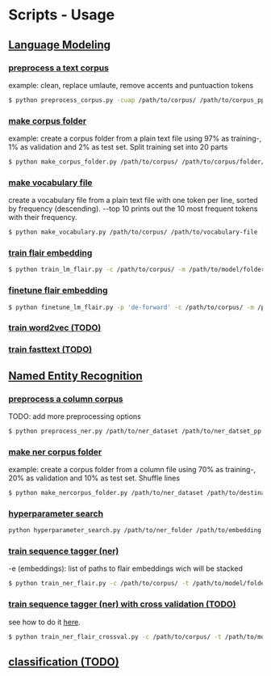 # Scripts - Usage

## [Language Modeling](language_modeling/)

### [preprocess a text corpus](language_modeling/preprocess_corpus.py)
example: clean, replace umlaute, remove accents and puntuaction tokens
```bash
$ python preprocess_corpus.py -cuap /path/to/corpus/ /path/to/corpus_pp/
```

### [make corpus folder](language_modeling/make_corpus_folder.py)
example: create a corpus folder from a plain text file using 97% as training-, 1% as validation and 2% as test set. Split training set into 20 parts
```bash
$ python make_corpus_folder.py /path/to/corpus/ /path/to/corpus/folder/ -p 97-1-2 -s 20
```

### [make vocabulary file](language_modeling/make_vocabulary.py)
create a vocabulary file from a plain text file with one token per line, sorted by frequency (descending). --top 10 prints out the 10 most frequent tokens with their frequency.
```bash
$ python make_vocabulary.py /path/to/corpus/ /path/to/vocabulary-file [--top]
```

### [train flair embedding](language_modeling/train_lm_flair.py)
```bash
$ python train_lm_flair.py -c /path/to/corpus/ -m /path/to/model/folder/ -o options_lm_flair [--continue_training]
```

### [finetune flair embedding](language_modeling/finetune_lm_flair.py)
```bash
$ python finetune_lm_flair.py -p 'de-forward' -c /path/to/corpus/ -m /path/to/model/folder/ -o options_lm_flair
```

### [train word2vec (TODO)](language_modeling/train_word2vec.py)

### [train fasttext (TODO)](language_modeling/train_fasttext.py)


## [Named Entity Recognition](scripts/named_entity_recognition/)

### [preprocess a column corpus](named_entity_recognition/preprocess_ner.py)
TODO: add more preprocessing options
```bash
$ python preprocess_ner.py /path/to/ner_dataset /path/to/ner_datset_pp [--lemma] [-stem]
```

### [make ner corpus folder](named_entity_recognition/make_nercorpus_folder.py)
example: create a corpus folder from a column file using 70% as training-, 20% as validation and 10% as test set. Shuffle lines
```bash
$ python make_nercorpus_folder.py /path/to/ner_dataset /path/to/destination/ -p 70-20-10 --shuffle
```

### [hyperparameter search](named_entity_recognition/hyperparameter_search.py)
```bash
python hyperparameter_search.py /path/to/ner_folder /path/to/embedding /path/to/destination/
```

### [train sequence tagger (ner)](named_entity_recognition/train_ner_flair.py)
-e (embeddings): list of paths to flair embeddings wich will be stacked
```bash
$ python train_ner_flair.py -c /path/to/corpus/ -t /path/to/model/folder/ -o options_ner_flair [--continue_training] [--tensorboard] -e fwd-lm.pt bwd-lm.pt
```

### [train sequence tagger (ner) with cross validation (TODO)](named_entity_recognition/train_ner_flair_crossval.py)
see how to do it [here](tutorials/TRAINING_A_NER_MODEL.md#variant-2-k-fold-cross-validation).
```bash
$ python train_ner_flair_crossval.py -c /path/to/corpus/ -t /path/to/model/folder/ -o options_ner_flair -f 10 [--tensorboard] -e fwd-lm.pt bwd-lm.pt
```

## [classification (TODO)](classification)
